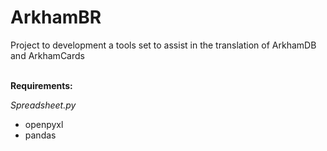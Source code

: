 <h1>ArkhamBR</h1>

Project to development a tools set to assist in the translation of ArkhamDB and ArkhamCards </br></br>


<b>Requirements:</b>

<i>Spreadsheet.py</i>
- openpyxl
- pandas
